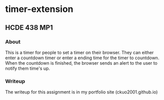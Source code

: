 # timer-extension
## HCDE 438 MP1
### About
This is a timer for people to set a timer on their browser. They can either enter a countdown timer or enter a ending time for the timer to countdown. When the countdown is finished, the browser sends an alert to the user to notify them time's up.
### Writeup
The writeup for this assignment is in my portfolio site (ckuo2001.github.io)
